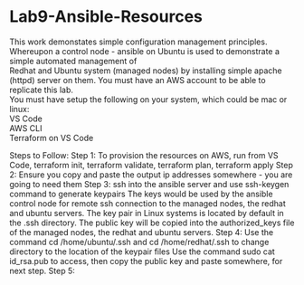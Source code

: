 # Lab9-Ansible-Resources
This work demonstates simple configuration management principles.  
Whereupon a control node - ansible on Ubuntu is used to demonstrate a simple automated management of  
Redhat and Ubuntu system (managed nodes) by installing simple apache (httpd) server on them.
You must have an AWS account to be able to replicate this lab.  
You must have setup the following on your system, which could be mac or linux:  
VS Code  
AWS CLI  
Terraform on VS Code

Steps to Follow:
Step 1:
To provision the resources on AWS, run from VS Code, 
terraform init, terraform validate, terraform plan, terraform apply
Step 2: 
Ensure you copy and paste the output ip addresses somewhere - you are going to need them
Step 3:
ssh into the ansible server and use ssh-keygen command to generate keypairs
The keys would be used by the ansible control node for remote ssh connection to the managed nodes, 
the redhat and ubuntu servers. The key pair in Linux systems is located by default in the .ssh directory. 
The public key will be copied into the authorized_keys file of the managed nodes, the redhat and ubuntu servers.
Step 4:
Use the command cd /home/ubuntu/.ssh and cd /home/redhat/.ssh to change directory to the location of the keypair files
Use the command sudo cat id_rsa.pub to access, then copy the public key and paste somewhere, for next step.
Step 5:


